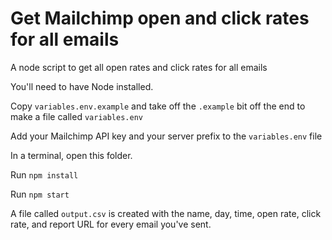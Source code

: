 # Get Mailchimp open and click rates for all emails

A node script to get all open rates and click rates for all emails

You'll need to have Node installed.

Copy `variables.env.example` and take off the `.example` bit off the end to make a file called `variables.env`

Add your Mailchimp API key and your server prefix to the `variables.env` file

In a terminal, open this folder.

Run `npm install`

Run `npm start`

A file called `output.csv` is created with the name, day, time, open rate, click rate, and report URL for every email you've sent.